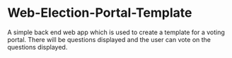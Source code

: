 # Web-Election-Portal-Template
A simple back end web app which is used to create a template for a voting portal. There will be questions displayed and the user can vote on the questions displayed.
